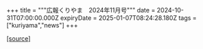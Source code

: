 +++
title = """広報くりやま　2024年11月号"""
date = 2024-10-31T07:00:00.000Z
expiryDate = 2025-01-07T08:24:28.180Z
tags = ["kuriyama","news"]
+++


[[source]](https://www.town.kuriyama.hokkaido.jp/site/koho/29253.html)
